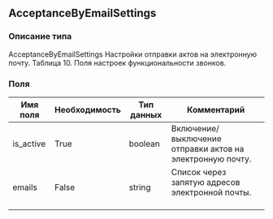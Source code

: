 
## AcceptanceByEmailSettings

### Описание типа
AcceptanceByEmailSettings
Настройки отправки актов на электронную почту.
Таблица 10. Поля настроек функциональности звонков.


### Поля

| Имя поля | Необходимость | Тип данных | Комментарий |
|---|---|---|---|
|is_active|True|boolean|Включение/выключение отправки актов на электронную почту.<br/>|
|emails|False|string|Список через запятую адресов электронной почты.<br/><br/>|
